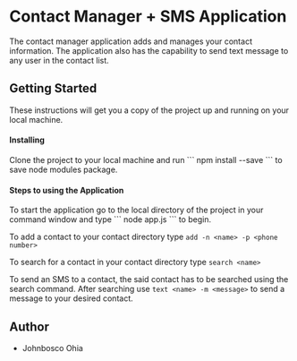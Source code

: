 <h1>Contact Manager + SMS Application</h1>
The contact manager application adds and manages your contact information. The application also has the capability to send text message to any user in the contact list.

<h2>Getting Started</h2>
These instructions will get you a copy of the project up and running on your local machine.

<h4>Installing</h4>
Clone the project to your local machine and run  ``` npm install --save ``` to save node modules package.

<h4>Steps to using the Application</h4>
To start the application go to the local directory of the project in your command window and type  ``` node app.js ``` to begin.

To add a contact to your contact directory type ``` add -n <name> -p <phone number> ```

To search for a contact in your contact directory type ``` search <name> ```

To send an SMS to a contact, the said contact has to be searched using the search command. After searching use ``` text <name> -m <message> ``` to send a message to your desired contact.

<h2>Author</h2> 
<ul>
<li> Johnbosco Ohia </li>
</ul>



 
 
 
